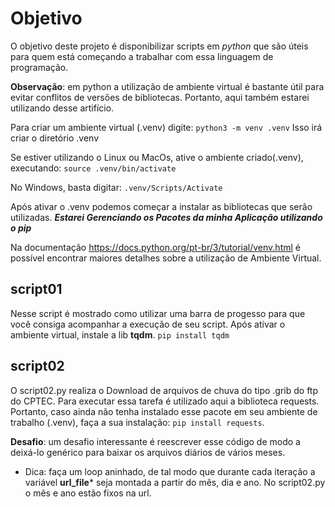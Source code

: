 # Objetivo
O objetivo deste projeto é disponibilizar scripts
em *python* que são úteis para quem está começando
a trabalhar com essa linguagem de programação.

**Observação**: em python a utilização de ambiente virtual é
bastante útil para evitar conflitos de versões de bibliotecas.
Portanto, aqui também estarei utilizando desse artifício.

Para criar um ambiente virtual (.venv) digite:
`python3 -m venv .venv`
Isso irá criar o diretório .venv

Se estiver utilizando o Linux ou MacOs, ative o ambiente criado(.venv), executando:
`source .venv/bin/activate`

No Windows, basta digitar:
`.venv/Scripts/Activate`

Após ativar o .venv podemos começar a instalar as bibliotecas que serão utilizadas.
***Estarei Gerenciando os Pacotes da minha Aplicação utilizando o pip***

Na documentação https://docs.python.org/pt-br/3/tutorial/venv.html
é possível encontrar maiores detalhes sobre a utilização de Ambiente Virtual.

## script01
Nesse script é mostrado como utilizar uma barra de progesso
para que você consiga acompanhar a execução de seu script.
Após ativar o ambiente virtual, instale a lib **tqdm**.
`pip install tqdm`

## script02
O script02.py realiza o Download de arquivos de chuva do tipo .grib
do ftp do CPTEC. Para executar essa tarefa é utilizado aqui
a biblioteca requests.
Portanto, caso ainda não tenha instalado esse pacote em seu
ambiente de trabalho (.venv), faça a sua instalação:
`pip install requests`.

**Desafio**: um desafio interessante é reescrever esse código de modo
a deixá-lo genérico para baixar os arquivos diários de vários meses.
- Dica: faça um loop aninhado, de tal modo que durante cada iteração
a variável **url_file*** seja montada a partir do mês, dia e ano. No
script02.py o mês e ano estão fixos na url.
